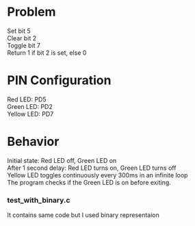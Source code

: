 # Problem

Set bit 5  
Clear bit 2  
Toggle bit 7  
Return 1 if bit 2 is set, else 0

# PIN Configuration

Red LED: PD5  
Green LED: PD2  
Yellow LED: PD7

# Behavior

Initial state: Red LED off, Green LED on  
After 1 second delay: Red LED turns on, Green LED turns off  
Yellow LED toggles continuously every 300ms in an infinite loop  
The program checks if the Green LED is on before exiting.

### test_with_binary.c

It contains same code but I used binary representaion